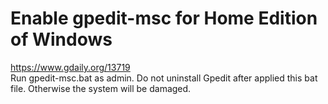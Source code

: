 # Enable gpedit-msc for Home Edition of Windows  
https://www.gdaily.org/13719  
Run gpedit-msc.bat as admin. 
Do not uninstall Gpedit after applied this bat file. Otherwise the system will be damaged.  
